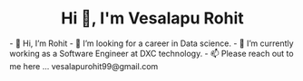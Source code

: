 <h1 align="center">Hi 👋, I'm Vesalapu Rohit</h1>
- 👋 Hi, I’m Rohit
- 👀 I’m looking for a career in Data science.
- 🌱 I’m currently working as a Software Engineer at DXC technology.
- 📫 Please reach out to me here ... vesalapurohit99@gmail.com
  
<!---
vesalapu/vesalapu is a ✨ special ✨ repository because its `README.md` (this file) appears on your GitHub profile.
You can click the Preview link to take a look at your changes.
--->


